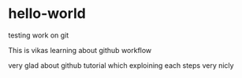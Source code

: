 # hello-world
testing work on git

This is vikas learning about github workflow

very glad about github tutorial which exploining each steps very nicly 
